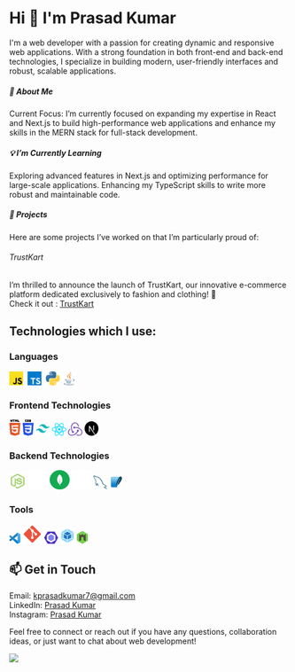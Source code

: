 
<!--
**prasad-kumar/prasad-kumar** is a ✨ _special_ ✨ repository because its `README.md` (this file) appears on your GitHub profile.

Here are some ideas to get you started:

- 🔭 I’m currently working on ...
- 🌱 I’m currently learning ...
- 👯 I’m looking to collaborate on ...
- 🤔 I’m looking for help with ...
- 💬 Ask me about ...
- 📫 How to reach me: ...
- 😄 Pronouns: ...
- ⚡ Fun fact: ...
-->

# Hi 👋 I'm Prasad Kumar

I'm a web developer with a passion for creating dynamic and responsive web applications. With a strong foundation in both front-end and back-end technologies, I specialize in building modern, user-friendly interfaces and robust, scalable applications.

##### 🚀 About Me
Current Focus: I’m currently focused on expanding my expertise in React and Next.js to build high-performance web applications and enhance my skills in the MERN stack for full-stack development.

##### 💡 I’m Currently Learning
Exploring advanced features in Next.js and optimizing performance for large-scale applications.
Enhancing my TypeScript skills to write more robust and maintainable code.

##### 🌟 Projects
Here are some projects I’ve worked on that I’m particularly proud of:


###### TrustKart
  
I’m thrilled to announce the launch of TrustKart, our innovative e-commerce platform dedicated exclusively to fashion and clothing! 🌟  
Check it out : <a href="https://trustkart.onrender.com">TrustKart</a>
  

## Technologies which I use:

### Languages

<div>
  <img src ="./images/javascript.svg" alt="JavaScript logo" width="5%" title='JavaScript' style="margin-right: 4px"/>
  <img src ="./images/typescript-1.svg" alt="TypeScript logo" width="5%" title='TypeScript' style="margin-right: 4px"/>
  <img src ="./images/python.svg" alt="Python logo" width="5%" title='Python'/>
  <img src ="./images/java-icon.svg" alt="Java logo" width="5%" title='Java'/>
<div> 

### Frontend Technologies

<div>
  <img src ="./images/html-5.svg" alt="HTML5 logo" width="4%" title='HTML5'/>
  <img src ="./images/css-3.svg" alt="CSS3 logo" width="4%" title='CSS3'/>
  <img src ="./images/tailwindcss-1.svg" alt="Tailwindcss logo" width="5%" title='Tailwindcss'/>
  <img src ="./images/react.svg" alt="react logo" width="5%" title='React'/>
  <img src ="./images/redux.svg" alt="redux logo" width="5%" title='Redux'/>
  <img src ="./images/next-js.svg" alt="nextjs logo" width="5%" title='NextJS'/>
  
<div> 

### Backend Technologies

<div>
  <img src ="./images/nodejs-1.svg" alt="Node logo" width="6%" title='Nodejs'/>
  <img src ="./images/express-1.svg" alt="express logo" width="7%" title='Express'/>
  <img src ="./images/mongodb-1.svg" alt="D3 logo" width="7%" title='MongoDB'/>
  <img src ="./images/prisma.svg" alt="D3 logo" width="7%" title='Prisma ORM'/>
  <img src ="./images/mysql.svg" alt="mysql logo" width="5%" title='MYSQL'/>
  <img src ="./images/sqlite-1.svg" alt="sqlite logo" width="5%" title='sqlite'/>
</div>

### Tools

<div>
  <img src ="./images/visual-studio-code.svg" alt="VS Code logo" width="4%" title='Visual Studio Code'/>
  <img src ="./images/git-1.svg" alt="Git logo" width="7%" title='Git'/>
  <img src ="./images/eslint.svg" alt="ESLint logo" width="5%" title='ESLint'/>
  <img src ="./images/webpack.svg" alt="Webpack logo" width="5%" title='Webpack'/>
  <img src ="./images/nodemon.svg" alt="Nodemon logo" width="4%" title='Nodemon'/> 
</div>


## 📫 Get in Touch
Email: kprasadkumar7@gmail.com <br />
LinkedIn: <a href="https://www.linkedin.com/in/prasad-kumar-a77650142/" target="_blank">Prasad Kumar</a> <br />
Instagram: <a href="https://www.instagram.com/its_me_prasad/" target="_blank">Prasad Kumar</a> <br />



Feel free to connect or reach out if you have any questions, collaboration ideas, or just want to chat about web development!

![](https://komarev.com/ghpvc/?username=k-prasad-kumar&color=green)

  
<!-- [![Top Langs](https://github-readme-stats.vercel.app/api/top-langs/?username=k-prasad-kumar&layout)](https://github.com/k-prasad-kumar/github-readme-stats) -->
  
 
